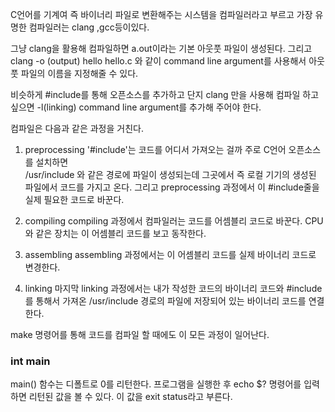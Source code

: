 C언어를 기계여 즉 바이너리 파일로 변환해주는 시스템을 컴파일러라고 부르고 가장 유명한 컴파일러는 clang ,gcc등이있다.

그냥 clang을 활용해 컴파일하면 a.out이라는 기본 아웃풋 파일이 생성된다. 그리고 clang -o (output) hello hello.c 와 같이 command line argument를 사용해서 아웃풋 파일의 이름을 지정해줄 수 있다. 

비슷하게 #include를 통해 오픈소스를 추가하고 단지 clang 만을 사용해 컴파일 하고 싶으면 -l(linking) command line argument를 추가해 주어야 한다. 

컴파일은 다음과 같은 과정을 거친다.

1. preprocessing
'#include'는 코드를 어디서 가져오는 걸까 주로 C언어 오픈소스를 설치하면  
/usr/include 와 같은 경로에 파일이 생성되는데 그곳에서 즉 로컬 기기의 생성된 파일에서 코드를 가지고 온다.
그리고 preprocessing 과정에서 이 #include줄을 실제 필요한 코드로 바꾼다.

2. compiling
compiling 과정에서 컴파일러는 코드를 어셈블리 코드로 바꾼다. CPU와 같은 장치는 이 어셈블리 코드를 보고 동작한다.

3. assembling
assembling 과정에서는 이 어셈블리 코드를 실제 바이너리 코드로 변경한다. 

4. linking
마지막 linking 과정에서는 내가 작성한 코드의 바이너리 코드와 #include를 통해서 가져온 /usr/include 경로의 파일에 저장되어 있는 바이너리 코드를 연결한다. 

make 명령어를 통해 코드를 컴파일 할 때에도 이 모든 과정이 일어난다.

### int main 
main() 함수는 디폴트로 0를 리턴한다.
프로그램을 실행한 후 echo $? 명령어를 입력하면 리턴된 값을 볼 수 있다.
이 값을 exit status라고 부른다.